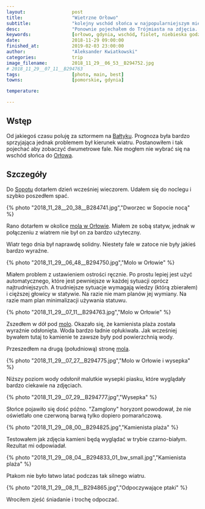 ```yaml
---
layout:                 post
title:                  "Wietrzne Orłowo"
subtitle:               "kolejny wschód słońca w najpopularniejszym miejscu do zdjęć w Trójmieście"
desc:                   "Ponownie pojechałem do Trójmiasta na zdjęcia. I ponownie udałem się do Orłowa na wschód słońca. Tym razem silny wiatr jednocześnie pozytywnie wpłynął na brak chmur ale też utrudnił robienie zdjęć z naświetleniem dłuższym niż kilka sekund."
keywords:               [orłowo, gdynia, wschód, fiolet, niebieska godzina]
date:                   2018-11-29 09:00:00
finished_at:            2019-02-03 23:00:00
author:                 "Aleksander Kwiatkowski"
categories:             trip
image_filename:         2018_11_29__06_53__B294752.jpg
# 2018_11_29__07_11__B294763
tags:                   [photo, main, best]
towns:                  [pomorskie, gdynia]

temperature:            

---
```


[wiki-morze-baltyckie]: https://pl.wikipedia.org/wiki/Morze_Ba%C5%82tyckie
[wiki-sopot]: https://pl.wikipedia.org/wiki/Sopot
[wiki-orlowo-molo]: https://pl.wikipedia.org/wiki/Molo_w_Gdyni_Or%C5%82owie
[wiki-orlowo]: https://pl.wikipedia.org/wiki/Or%C5%82owo_(Gdynia)

## Wstęp

Od jakiegoś czasu poluję za sztormem na [Bałtyku][wiki-morze-baltyckie].
Prognoza była bardzo sprzyjająca jednak problemem był kierunek wiatru.
Postanowiłem i tak pojechać aby zobaczyć dwumetrowe fale.
Nie mogłem nie wybrać się na wschód słońca do [Orłowa][wiki-orlowo].

## Szczegóły

Do [Sopotu][wiki-sopot] dotarłem dzień wcześniej wieczorem. Udałem się
do noclegu i szybko poszedłem spać.

{% photo "2018_11_28__20_38__B284741.jpg","Dworzec w Sopocie nocą" %}

Rano dotarłem w okolice [mola w Orłowie][wiki-orlowo-molo].
Miałem ze sobą statyw, jednak w połączeniu z wiatrem nie był on za bardzo
użyteczny.

Wiatr tego dnia był naprawdę solidny. Niestety fale w zatoce nie były jakieś
bardzo wyraźne.

{% photo "2018_11_29__06_48__B294750.jpg","Molo w Orłowie" %}

Miałem problem z ustawieniem ostrości ręcznie. Po prostu lepiej jest
użyć automatycznego, które jest pewniejsze w każdej sytuacji oprócz
najtrudniejszych. A trudniejsze sytuacje wymagają wiedzy (którą zbierałem)
i cięższej głowicy w statywie. Na razie nie mam planów jej wymiany.
Na razie mam plan minimalizacji używania statuwu.

{% photo "2018_11_29__07_11__B294763.jpg","Molo w Orłowie" %}

Zszedłem w dół pod [molo][wiki-orlowo-molo]. Okazało się, że kamienista
plaża została wyraźnie odsłonięta. Woda bardzo ładnie opłukiwała.
Jak wcześniej bywałem tutaj to kamienie te zawsze były pod powierzchnią
wody.

Przeszedłem na drugą (południową) stronę [mola][wiki-orlowo-molo].

{% photo "2018_11_29__07_27__B294775.jpg","Molo w Orłowie i wysepka" %}

Niższy poziom wody odsłonił malutkie wysepki piasku, które wyglądały bardzo
ciekawie na zdjęciach.

{% photo "2018_11_29__07_29__B294777.jpg","Wysepka" %}

Słońce pojawiło się dość późno. "Zamglony" horyzont powodował, że nie oświetlało
one czerwoną barwą tylko dopiero pomarańczową.

{% photo "2018_11_29__08_00__B294825.jpg","Kamienista plaża" %}

Testowałem jak zdjęcia kamieni będą wyglądać w trybie czarno-białym. Rezultat
mi odpowiadał.

{% photo "2018_11_29__08_04__B294833_01_bw_small.jpg","Kamienista plaża" %}

Ptakom nie było łatwo latać podczas tak silnego wiatru.

{% photo "2018_11_29__08_11__B294865.jpg","Odpoczywające ptaki" %}

Wrociłem zjeść śniadanie i trochę odpoczać.
